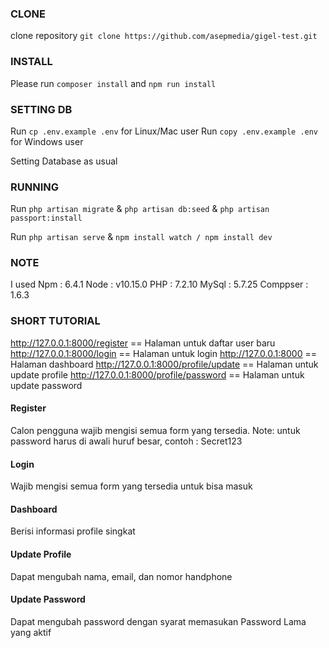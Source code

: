 ### CLONE
clone repository `git clone https://github.com/asepmedia/gigel-test.git`
### INSTALL
Please run `composer install` and `npm run install`
### SETTING DB
Run `cp .env.example .env` for Linux/Mac user
Run `copy .env.example .env` for Windows user

Setting Database as usual

### RUNNING
Run `php artisan migrate` & `php artisan db:seed` & `php artisan passport:install`

Run `php artisan serve` & `npm install watch / npm install dev`
### NOTE
I used
Npm : 6.4.1
Node : v10.15.0
PHP : 7.2.10
MySql : 5.7.25
Comppser : 1.6.3

### SHORT TUTORIAL
http://127.0.0.1:8000/register == Halaman untuk daftar user baru
http://127.0.0.1:8000/login == Halaman untuk login
http://127.0.0.1:8000 == Halaman dashboard
http://127.0.0.1:8000/profile/update == Halaman untuk update profile
http://127.0.0.1:8000/profile/password == Halaman untuk update password
#### Register
Calon pengguna wajib mengisi semua form yang tersedia.
Note: untuk password harus di awali huruf besar, contoh : Secret123
#### Login
Wajib mengisi semua form yang tersedia untuk bisa masuk
#### Dashboard
Berisi informasi profile singkat
#### Update Profile
Dapat mengubah nama, email, dan nomor handphone 
#### Update Password
Dapat mengubah password dengan syarat memasukan Password Lama yang aktif